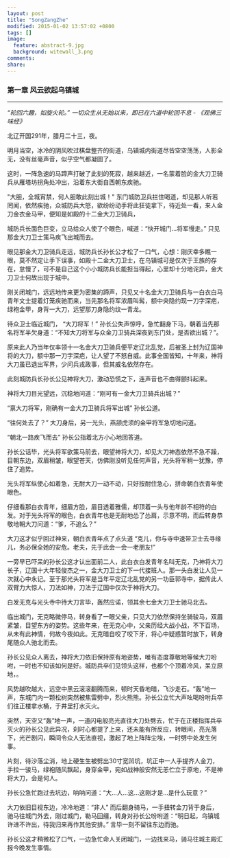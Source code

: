 ```yaml
---
layout: post
title: "SongZangZhe"
modified: 2015-01-02 13:57:02 +0800
tags: []
image:
  feature: abstract-9.jpg
  background: witewall_3.png
comments: 
share: 
---
```


### 第一章 风云欲起乌镇城
---

*“轮回六趣，如旋火轮。” 一切众生从无始以来，即已在六道中轮回不息 - 《观佛三味经》*

北辽开国291年，腊月二十三，夜。

  明月当空，冰冷的阴风吹过棋盘整齐的街道，乌镇城内街道尽皆空空荡荡，人影全无，没有丝毫声音，似乎空气都凝固了。
  
  这时，一阵急速的马蹄声打破了此刻的死寂，越来越近，一名蒙着脸的金大刀卫骑兵从雁塔坊拐角处冲出，沿着东大街自西朝东疾驰。
  
  "大胆，全城宵禁，何人胆敢此刻出城！" 东门城防卫兵拦住喝道，却见那人听若罔闻，依然疾驰，众城防兵大怒，欲纷纷动手将此狂徒拿下，待近处一看，来人金刀金衣金马甲，便知是如殿的十二金大刀卫骑兵，
  
  城防兵长面色巨变，立马给众人使了个眼色，喊道：“快开城门...将军慢走。” 只见那金大刀卫士策马疾飞出城而去。
  
  眼见那金大刀卫骑兵走远，城防兵长孙长公才松了一口气，心想：刚庆幸多瞧一眼，莫不然定让手下误事，如殿十二金大刀卫士，在乌镇城可是仅次于王族的存在，怠慢了，可不是自己这个小小城防兵长能担当得起，心里却十分地诧异，金大刀卫士何故出现于城中。
  
  刚关闭城门，远远地传来更为密集的蹄声，只见又十名金大刀卫骑兵与一白衣白马青年文士提着灯笼疾驰而来，当先那名将军浓眉叫髯，额中央隐约现一刀字深疤，绿袍金甲，身背一大刀，远望那刀身隐约纹一青龙。
  
  待众卫士临近城门， “大刀将军！” 孙长公失声惊呼，急忙翻身下马，朝着当先那名将军半欠身道：“不知大刀将军与众金刀卫骑兵深夜到东门处，是否欲出城？”。
  
  原来此人乃当年仅率领十一名金大刀卫骑兵便平定辽北乱党，后被圣上封为辽国神将的大刀，额中那一刀字深疤，让人望了不怒自威。此事全国皆知，十年来，神将大刀虽已退出军界，少问兵戎政事，但其威名依然存在。
  
  此刻城防兵长孙长公见神将大刀，激动恐慌之下，连声音也不由得颤抖起来。
  
  神将大刀目光望远，沉稳地问道：“刚可有一金大刀卫骑兵出城？”
  
  “禀大刀将军，刚确有一金大刀卫骑兵将军出城” 孙长公道。
  
  “往何处去了？” 大刀身后，另一光头，燕颔虎须的金甲将军急切地问道。
  
  “朝北一路疾飞而去” 孙长公指着北方小心地回答道。
  
  孙长公话毕，光头将军欲策马前去，眼望神将大刀，却见大刀神态依然不急不躁，目朝东边，双眉稍皱，眼望苍天，仿佛刚没听见任何声音，光头将军稍一犹豫，停住了追势。
  
  光头将军纵使心如着急，无耐大刀一动不动，只好按耐住急心，拼命朝白衣青年使眼色。
  
  仔细看那白衣青年，细眉方脸，眉目透着雅儒，却顶着一头与他年龄不相符的白发。对于光头将军的眼色，白衣青年也是无耐地怂了怂肩，示意不明，而后转身恭敬地朝大刀问道：“爹，不追么？”
  
  大刀这才似乎回过神来，朝白衣青年点了点头道 “克儿，你与寺中速带卫士去寻缘儿，务必保全她的安危。老夫，先于此会一会一老朋友!”
  
  一旁早已吓呆的孙长公这才认出面前二人，此白衣白发青年名叫无克，乃神将大刀长子，辽国十大年轻俊杰之一，金大刀卫士的下一代接班人。那一头白发让人见一次就心中永记。至于那光头将军是当年平定辽北乱党的另一功臣郭寺中，据传此人双臂力大惊人，刀法如神，刀法于辽国中仅次于神将大刀。
  
  白发无克与光头寺中待大刀言毕，轰然应诺，领其余七金大刀卫士驰马北去。
  
  临出城门，无克略微停马，转身看了一眼父亲，只见大刀依然保持坐骑骏马，双眉紧皱，目望东方的姿势。这些年来，在无克心中，父亲历经大战小战，不下百场，从未有此神情，何故今夜如此。无克暗自咬了咬下牙，将心中疑惑暂时放下，转身尾随众人驰北而去。
  
  孙长公见众人离去，神将大刀依旧保持原有地姿势，唯有态度尊敬地等候大刀吩咐，一时也不知该如何是好。城防兵卒们见领头这样，也都个个顶着冷风，呆立原地，。
  
  风势越吹越大，远空中黑云滚滚翻腾而来，顿时天昏地暗，飞沙走石。“轰”地一声，东城门内一颗松树突然被焦雷劈中，烈火熊熊。孙长公立忙大声吆喝吩咐兵卒们往正楼拿水桶，于井里打水灭火。
  
  突然，天空又“轰”地一声，一道闪电般亮光直往大刀处劈去，忙于在正楼指挥兵卒灭火的孙长公见此异况，刹时心都提了上来，还未能有所反应，转眼间，亮光落下，光芒剧闪，瞬间令众人无法直视，激起了地上阵阵尘埃，一时劈中处发生何事。
  
  片刻，待沙落尘消，地上硬生生被劈出30寸宽凹坑，坑正中一人手提齐人金刀，手拉一骏马，绿袍随风飘起，身穿金甲，宛如战神般安然无恙伫立于原地，不是神将大刀，会是何人。
  
  孙长公急忙跑过去坑边，呐呐问道：“大...人...这...这刚才是...是什么玩意？”
  
  大刀依旧目视东边，冷冷地道：“非人” 而后翻身骑马，一手扭转金刀背于身后，驰马往城门外去，刚过城门，勒马回缰，转身对孙长公吩咐道：“明日起，乌镇城许进不许出，待我归来再作其他安排。” 言毕一刻不留往东边而驰。
  
  孙长公这才稍微松了口气，一边急忙命人关闭城门，一边找来马，骑马往城主殿汇报今晚发生事情。
